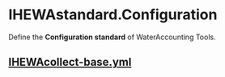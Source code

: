 # IHEWAstandard.Configuration

Define the **Configuration standard** of WaterAccounting Tools.

## [IHEWAcollect-base.yml](IHEWAcollect-base.md)

